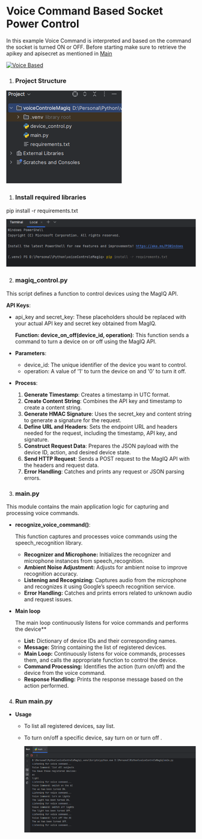 ﻿# Voice Command Based Socket Power Control

In this example Voice Command is interpreted and based on the command the socket is turned ON or OFF. Before starting make sure to retrieve the apikey and apisecret as mentioned in [Main](/)

[![Voice Based](https://img.youtube.com/vi/d0HxlISSsNM/0.jpg)](https://www.youtube.com/watch?v=d0HxlISSsNM)

1. ### Project Structure
![](docimgs/97f0dce9-2d9e-479d-b2d4-fbb346b6a97e.001.png)
1. ### Install required libraries
pip install -r requirements.txt

![](docimgs/97f0dce9-2d9e-479d-b2d4-fbb346b6a97e.002.png)

2. ### magiq\_control.py
This script defines a function to control devices using the MagIQ API.

**API Keys**:

- api\_key and secret\_key: These placeholders should be replaced with your actual API key and secret key obtained from MagIQ.

  **Function: device\_on\_off(device\_id, operation)**: This function sends a command to turn a device on or off using the MagIQ API.

- **Parameters**:
  - device\_id: The unique identifier of the device you want to control.
  - operation: A value of '1' to turn the device on and '0' to turn it off.
- **Process**:
  1. **Generate Timestamp**: Creates a timestamp in UTC format.
  1. **Create Content String**: Combines the API key and timestamp to create a content string.
  1. **Generate HMAC Signature**: Uses the secret\_key and content string to generate a signature for the request.
  1. **Define URL and Headers**: Sets the endpoint URL and headers needed for the request, including the timestamp, API key, and signature.
  1. **Construct Request Data**: Prepares the JSON payload with the device ID, action, and desired device state.
  1. **Send HTTP Request**: Sends a POST request to the MagIQ API with the headers and request data.
  1. **Error Handling**: Catches and prints any request or JSON parsing errors.
3. ### main.py
This module contains the main application logic for capturing and processing voice commands.

- **recognize\_voice\_command()**:

  This function captures and processes voice commands using the speech\_recognition library.

  - **Recognizer and Microphone:** Initializes the recognizer and microphone instances from speech\_recognition.
  - **Ambient Noise Adjustment:** Adjusts for ambient noise to improve recognition accuracy.
  - **Listening and Recognizing:** Captures audio from the microphone and recognizes it using Google’s speech recognition service.
  - **Error Handling:** Catches and prints errors related to unknown audio and request issues.
- **Main loop**

  The main loop continuously listens for voice commands and performs the device** 

  - **List:** Dictionary of device IDs and their corresponding names.
  - **Message:** String containing the list of registered devices.
  - **Main Loop:** Continuously listens for voice commands, processes them, and calls the appropriate function to control the device.
  - **Command Processing:** Identifies the action (turn on/off) and the device from the voice command.
  - **Response Handling:** Prints the response message based on the action performed.
4. ### Run main.py
- **Usage**
  - To list all registered devices, say list.
  - To turn on/off a specific device, say turn on <device name> or turn off <device name>.


    ![](docimgs/97f0dce9-2d9e-479d-b2d4-fbb346b6a97e.003.png)
